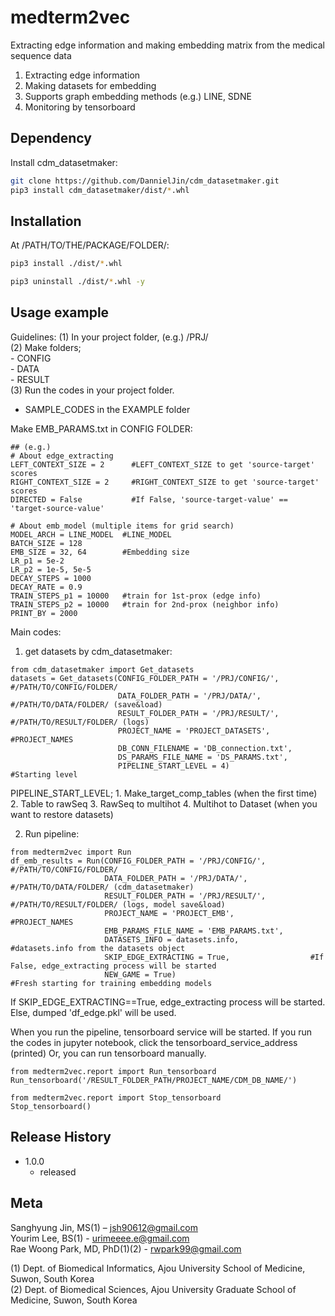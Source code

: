 # medterm2vec
Extracting edge information and making embedding matrix from the medical sequence data
1. Extracting edge information
2. Making datasets for embedding
3. Supports graph embedding methods (e.g.) LINE, SDNE
4. Monitoring by tensorboard

## Dependency

Install cdm_datasetmaker:
```sh
git clone https://github.com/DannielJin/cdm_datasetmaker.git
pip3 install cdm_datasetmaker/dist/*.whl
```

## Installation

At /PATH/TO/THE/PACKAGE/FOLDER/:

```sh
pip3 install ./dist/*.whl
```
```sh
pip3 uninstall ./dist/*.whl -y
```

## Usage example

Guidelines:
(1) In your project folder, (e.g.) /PRJ/  
(2) Make folders;   
    - CONFIG  
    - DATA  
    - RESULT    
(3) Run the codes in your project folder. 

* SAMPLE_CODES in the EXAMPLE folder

Make EMB_PARAMS.txt in CONFIG FOLDER:
```
## (e.g.)
# About edge_extracting
LEFT_CONTEXT_SIZE = 2      #LEFT_CONTEXT_SIZE to get 'source-target' scores
RIGHT_CONTEXT_SIZE = 2     #RIGHT_CONTEXT_SIZE to get 'source-target' scores
DIRECTED = False           #If False, 'source-target-value' == 'target-source-value'

# About emb_model (multiple items for grid search)
MODEL_ARCH = LINE_MODEL  #LINE_MODEL
BATCH_SIZE = 128
EMB_SIZE = 32, 64        #Embedding size
LR_p1 = 5e-2
LR_p2 = 1e-5, 5e-5
DECAY_STEPS = 1000
DECAY_RATE = 0.9
TRAIN_STEPS_p1 = 10000   #train for 1st-prox (edge info)
TRAIN_STEPS_p2 = 10000   #train for 2nd-prox (neighbor info)
PRINT_BY = 2000
```

Main codes:
1. get datasets by cdm_datasetmaker:
```
from cdm_datasetmaker import Get_datasets
datasets = Get_datasets(CONFIG_FOLDER_PATH = '/PRJ/CONFIG/',       #/PATH/TO/CONFIG/FOLDER/
                        DATA_FOLDER_PATH = '/PRJ/DATA/',           #/PATH/TO/DATA/FOLDER/ (save&load)
                        RESULT_FOLDER_PATH = '/PRJ/RESULT/',       #/PATH/TO/RESULT/FOLDER/ (logs)
                        PROJECT_NAME = 'PROJECT_DATASETS',         #PROJECT_NAMES
                        DB_CONN_FILENAME = 'DB_connection.txt',
                        DS_PARAMS_FILE_NAME = 'DS_PARAMS.txt', 
                        PIPELINE_START_LEVEL = 4)                  #Starting level
```
PIPELINE_START_LEVEL; 
    1. Make_target_comp_tables  (when the first time)
    2. Table to rawSeq
    3. RawSeq to multihot
    4. Multihot to Dataset      (when you want to restore datasets)

2. Run pipeline:
```
from medterm2vec import Run
df_emb_results = Run(CONFIG_FOLDER_PATH = '/PRJ/CONFIG/',          #/PATH/TO/CONFIG/FOLDER/
                     DATA_FOLDER_PATH = '/PRJ/DATA/',              #/PATH/TO/DATA/FOLDER/ (cdm_datasetmaker)
                     RESULT_FOLDER_PATH = '/PRJ/RESULT/',          #/PATH/TO/RESULT/FOLDER/ (logs, model save&load)
                     PROJECT_NAME = 'PROJECT_EMB',                 #PROJECT_NAMES
                     EMB_PARAMS_FILE_NAME = 'EMB_PARAMS.txt', 
                     DATASETS_INFO = datasets.info,                #datasets.info from the datasets object
                     SKIP_EDGE_EXTRACTING = True,                  #If False, edge_extracting process will be started
                     NEW_GAME = True)                              #Fresh starting for training embedding models 
```
If SKIP_EDGE_EXTRACTING==True, edge_extracting process will be started.  
Else, dumped 'df_edge.pkl' will be used.


When you run the pipeline, tensorboard service will be started. 
If you run the codes in jupyter notebook, click the tensorboard_service_address (printed)
Or, you can run tensorboard manually.
```
from medterm2vec.report import Run_tensorboard
Run_tensorboard('/RESULT_FOLDER_PATH/PROJECT_NAME/CDM_DB_NAME/')
```
```
from medterm2vec.report import Stop_tensorboard
Stop_tensorboard()
```

## Release History

* 1.0.0
    * released

## Meta

Sanghyung Jin, MS(1) – jsh90612@gmail.com  
Yourim Lee, BS(1) - urimeeee.e@gmail.com  
Rae Woong Park, MD, PhD(1)(2) - rwpark99@gmail.com  

(1) Dept. of Biomedical Informatics, Ajou University School of Medicine, Suwon, South Korea  
(2) Dept. of Biomedical Sciences, Ajou University Graduate School of Medicine, Suwon, South Korea  

